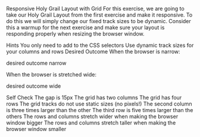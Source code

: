 Responsive Holy Grail Layout with Grid
For this exercise, we are going to take our Holy Grail Layout from the first exercise and make it responsive. To do this we will simply change our fixed track sizes to be dynamic. Consider this a warmup for the next exercise and make sure your layout is responding properly when resizing the browser window.

Hints
You only need to add to the CSS selectors
Use dynamic track sizes for your columns and rows
Desired Outcome
When the browser is narrow:

desired outcome narrow

When the browser is stretched wide:

desired outcome wide

Self Check
The gap is 15px
The grid has two columns
The grid has four rows
The grid tracks do not use static sizes (no pixels!)
The second column is three times larger than the other
The third row is five times larger than the others
The rows and columns stretch wider when making the browser window bigger
The rows and columns stretch taller when making the browser window smaller